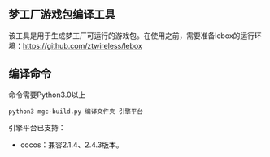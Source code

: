 ## 梦工厂游戏包编译工具
该工具是用于生成梦工厂可运行的游戏包。在使用之前，需要准备lebox的运行环境：https://github.com/ztwireless/lebox

## 编译命令
命令需要Python3.0以上
```shell
python3 mgc-build.py 编译文件夹 引擎平台
```
引擎平台已支持：
- cocos：兼容2.1.4、2.4.3版本。